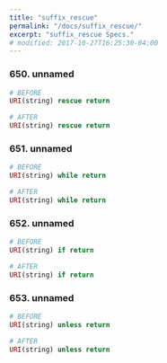 ```yaml
---
title: "suffix_rescue"
permalink: "/docs/suffix_rescue/"
excerpt: "suffix_rescue Specs."
# modified: 2017-10-27T16:25:30-04:00
---
```

### 650. unnamed
```ruby
# BEFORE
URI(string) rescue return
```
```ruby
# AFTER
URI(string) rescue return
```
### 651. unnamed
```ruby
# BEFORE
URI(string) while return
```
```ruby
# AFTER
URI(string) while return
```
### 652. unnamed
```ruby
# BEFORE
URI(string) if return
```
```ruby
# AFTER
URI(string) if return
```
### 653. unnamed
```ruby
# BEFORE
URI(string) unless return
```
```ruby
# AFTER
URI(string) unless return
```
